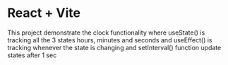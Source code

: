 # React + Vite

This project demonstrate the clock functionality
where useState() is tracking all the 3 states hours, minutes and seconds
and useEffect() is tracking whenever the state is changing 
and setInterval() function update states after 1 sec